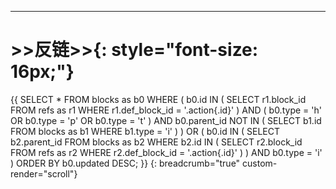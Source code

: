 ---

# <span data-type="strong text">&gt;&gt;反链&gt;&gt;</span>{: style="font-size: 16px;"}

{{ SELECT * FROM blocks as b0 WHERE ( b0.id IN ( SELECT r1.block_id FROM refs as r1 WHERE r1.def_block_id = '.action{.id}' ) AND ( b0.type = 'h' OR b0.type = 'p' OR b0.type = 't' ) AND b0.parent_id NOT IN ( SELECT b1.id FROM blocks as b1 WHERE b1.type = 'i' ) ) OR ( b0.id IN ( SELECT b2.parent_id FROM blocks as b2 WHERE b2.id IN ( SELECT r2.block_id FROM refs as r2 WHERE r2.def_block_id = '.action{.id}' ) ) AND b0.type = 'i' ) ORDER BY b0.updated DESC;  }}
{: breadcrumb="true" custom-render="scroll"}
